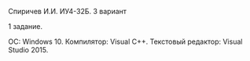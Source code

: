 Спиричев И.И. ИУ4-32Б. 3 вариант

1 задание.

ОС: Windows 10.
Компилятор: Visual C++.
Текстовый редактор: Visual Studio 2015.


